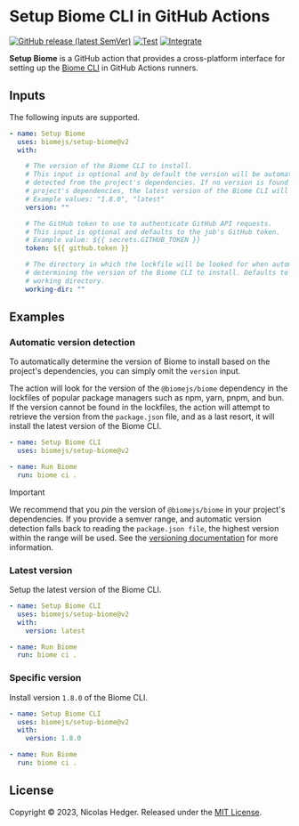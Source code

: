 # Setup Biome CLI in GitHub Actions

[![GitHub release (latest SemVer)](https://img.shields.io/github/v/release/biomejs/setup-biome?label=latest&logo=github)](https://github.com/marketplace/actions/setup-biome)
[![Test](https://github.com/biomejs/setup-biome/actions/workflows/test.yaml/badge.svg)](https://github.com/biomejs/setup-biome/actions/workflows/test.yaml)
[![Integrate](https://github.com/biomejs/setup-biome/actions/workflows/integrate.yaml/badge.svg)](https://github.com/biomejs/setup-biome/actions/workflows/integrate.yaml)

**Setup Biome** is a GitHub action that provides a cross-platform interface
for setting up the [Biome CLI](https://biomejs.dev) in GitHub
Actions runners.

## Inputs

The following inputs are supported.

```yaml
- name: Setup Biome
  uses: biomejs/setup-biome@v2
  with:

    # The version of the Biome CLI to install.
    # This input is optional and by default the version will be automatically
    # detected from the project's dependencies. If no version is found in the
    # project's dependencies, the latest version of the Biome CLI will be installed.
    # Example values: "1.8.0", "latest"
    version: ""

    # The GitHub token to use to authenticate GitHub API requests.
    # This input is optional and defaults to the job's GitHub token.
    # Example value: ${{ secrets.GITHUB_TOKEN }}
    token: ${{ github.token }}

    # The directory in which the lockfile will be looked for when automatically
    # determining the version of the Biome CLI to install. Defaults to the current
    # working directory.
    working-dir: ""
```

## Examples

### Automatic version detection

To automatically determine the version of Biome to install based on the project's dependencies, you can simply omit the `version` input.

The action will look for the version of the `@biomejs/biome` dependency in the lockfiles of popular package managers such as npm, yarn, pnpm, and bun. If the version cannot be found in the lockfiles, the action will attempt to retrieve the version from the `package.json` file, and as a last
resort, it will install the latest version of the Biome CLI.

```yaml
- name: Setup Biome CLI
  uses: biomejs/setup-biome@v2

- name: Run Biome
  run: biome ci .
```

> [!IMPORTANT]
> We recommend that you *pin* the version of `@biomejs/biome` in your project's dependencies. If you provide a semver range, and automatic version detection falls back to reading the `package.json file`, the highest version within the range will be used. See the [versioning documentation](https://biomejs.dev/internals/versioning/) for more information.

### Latest version

Setup the latest version of the Biome CLI.

```yaml
- name: Setup Biome CLI
  uses: biomejs/setup-biome@v2
  with:
    version: latest

- name: Run Biome
  run: biome ci .
```

### Specific version

Install version `1.8.0` of the Biome CLI.

```yaml
- name: Setup Biome CLI
  uses: biomejs/setup-biome@v2
  with:
    version: 1.8.0

- name: Run Biome
  run: biome ci .
```

## License

Copyright © 2023, Nicolas Hedger. Released under the [MIT License](LICENSE.md).
